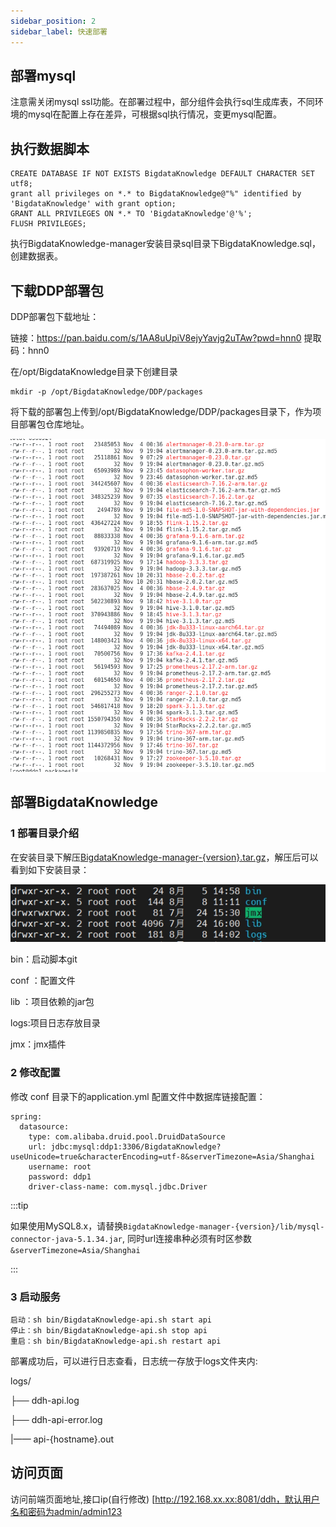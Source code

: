 ```yaml
---
sidebar_position: 2
sidebar_label: 快速部署
---
```

## 部署mysql

注意需关闭mysql ssl功能。在部署过程中，部分组件会执行sql生成库表，不同环境的mysql在配置上存在差异，可根据sql执行情况，变更mysql配置。

## 执行数据脚本

```
CREATE DATABASE IF NOT EXISTS BigdataKnowledge DEFAULT CHARACTER SET utf8;
grant all privileges on *.* to BigdataKnowledge@"%" identified by 'BigdataKnowledge' with grant option;
GRANT ALL PRIVILEGES ON *.* TO 'BigdataKnowledge'@'%';
FLUSH PRIVILEGES;
```


执行BigdataKnowledge-manager安装目录sql目录下BigdataKnowledge.sql，创建数据表。



## 下载DDP部署包

DDP部署包下载地址：

链接：https://pan.baidu.com/s/1AA8uUpiV8ejyYavjg2uTAw?pwd=hnn0 
提取码：hnn0 

在/opt/BigdataKnowledge目录下创建目录

```
mkdir -p /opt/BigdataKnowledge/DDP/packages
```

将下载的部署包上传到/opt/BigdataKnowledge/DDP/packages目录下，作为项目部署包仓库地址。

![image-20221111162257092](./imgs/image-20221111162257092.png)

## 部署BigdataKnowledge

### 1 部署目录介绍

在安装目录下解压[BigdataKnowledge-manager-{version}.tar.gz](https://github.com/BigdataKnowledge/BigdataKnowledge/releases)，解压后可以看到如下安装目录：

![img](./imgs/wps1.jpg) 

bin：启动脚本git

conf ：配置文件

lib ：项目依赖的jar包

logs:项目日志存放目录

jmx：jmx插件

### 2 修改配置

修改 conf 目录下的application.yml 配置文件中数据库链接配置：

```
spring:
  datasource:
    type: com.alibaba.druid.pool.DruidDataSource
    url: jdbc:mysql:ddp1:3306/BigdataKnowledge?useUnicode=true&characterEncoding=utf-8&serverTimezone=Asia/Shanghai
    username: root
    password: ddp1
    driver-class-name: com.mysql.jdbc.Driver
```

:::tip

如果使用MySQL8.x，请替换`BigdataKnowledge-manager-{version}/lib/mysql-connector-java-5.1.34.jar`, 同时url连接串种必须有时区参数`&serverTimezone=Asia/Shanghai`

:::

### 3 启动服务

```
启动：sh bin/BigdataKnowledge-api.sh start api
停止：sh bin/BigdataKnowledge-api.sh stop api
重启：sh bin/BigdataKnowledge-api.sh restart api
```

部署成功后，可以进行日志查看，日志统一存放于logs文件夹内:

 logs/

  ├── ddh-api.log

  ├── ddh-api-error.log

  |—— api-{hostname}.out

## 访问页面

访问前端页面地址,接口ip(自行修改) [http://192.168.xx.xx:8081/ddh，默认用户名和密码为admin/admin123
